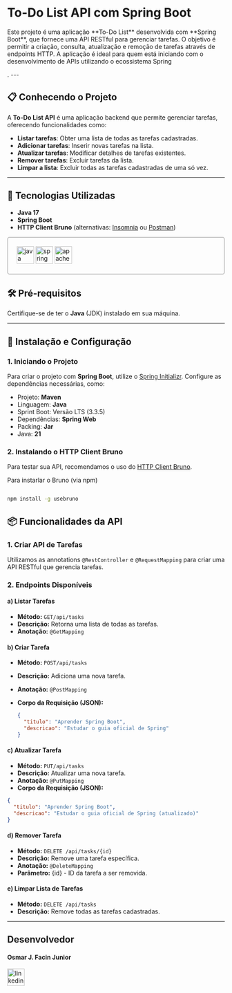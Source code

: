 # To-Do List API com Spring Boot

<p>Este projeto é uma aplicação **To-Do List** desenvolvida com **Spring Boot**, que fornece uma API RESTful para gerenciar tarefas.
O objetivo é permitir a criação, consulta, atualização e remoção de tarefas através de endpoints HTTP. A aplicação é ideal para quem está iniciando com o desenvolvimento de APIs utilizando o ecossistema Spring</p>.
---

## 📋 Conhecendo o Projeto

A **To-Do List API** é uma aplicação backend que permite gerenciar tarefas, oferecendo funcionalidades como:
- **Listar tarefas**: Obter uma lista de todas as tarefas cadastradas.
- **Adicionar tarefas**: Inserir novas tarefas na lista.
- **Atualizar tarefas**: Modificar detalhes de tarefas existentes.
- **Remover tarefas**: Excluir tarefas da lista.
- **Limpar a lista**: Excluir todas as tarefas cadastradas de uma só vez.
---

## 🚀 Tecnologias Utilizadas

- **Java 17**
- **Spring Boot**
- **HTTP Client Bruno** (alternativas: [Insomnia](https://insomnia.rest/download) ou [Postman](https://www.postman.com/downloads/))

<div style="border: 2px solid #C2C2C2; padding: 10px; border-radius: 5px; padding: 20px;">
  <img src="https://cdn.jsdelivr.net/gh/devicons/devicon/icons/java/java-original.svg" height="40" alt="java logo"  />
  <img src="https://cdn.jsdelivr.net/gh/devicons/devicon/icons/spring/spring-original.svg" height="40" alt="spring logo"  />
  <img src="https://cdn.jsdelivr.net/gh/devicons/devicon/icons/apache/apache-original.svg" height="40" alt="apache logo"  />
</div>

## 🛠️ Pré-requisitos

Certifique-se de ter o **Java** (JDK) instalado em sua máquina.

---
## 🧰 Instalação e Configuração

### 1. Iniciando o Projeto

Para criar o projeto com **Spring Boot**, utilize o [Spring Initializr](https://start.spring.io). Configure as dependências necessárias, como:
- Projeto: **Maven**
- Linguagem: **Java**
- Sprint Boot: Versão LTS (3.3.5)
- Dependências: **Spring Web**
- Packing: **Jar**
- Java: **21**

### 2. Instalando o HTTP Client Bruno

Para testar sua API, recomendamos o uso do [HTTP Client Bruno](https://www.usebruno.com/).

Para instarlar o Bruno (via npm)

``` bash

npm install -g usebruno
```

## 📦 Funcionalidades da API

### 1. Criar API de Tarefas
Utilizamos as annotations `@RestController` e `@RequestMapping` para criar uma API RESTful que gerencia tarefas.

### 2. Endpoints Disponíveis

#### a) Listar Tarefas
- **Método:** `GET/api/tasks`
- **Descrição:** Retorna uma lista de todas as tarefas.
- **Anotação:** `@GetMapping`

#### b) Criar Tarefa
- **Método:** `POST/api/tasks`
- **Descrição:** Adiciona uma nova tarefa.
- **Anotação:** `@PostMapping`
- **Corpo da Requisição (JSON):**

  ```json
  {
    "titulo": "Aprender Spring Boot",
    "descricao": "Estudar o guia oficial de Spring"
  }
  ```
  
#### c) Atualizar Tarefa
- **Método:** `PUT/api/tasks`
- **Descrição:** Atualizar uma nova tarefa.
- **Anotação:** `@PutMapping`
- **Corpo da Requisição (JSON):**

``` json
{
  "titulo": "Aprender Spring Boot",
  "descricao": "Estudar o guia oficial de Spring (atualizado)"
}
```

#### d) Remover Tarefa
- **Método:** `DELETE /api/tasks/{id}`
- **Descrição:** Remove uma tarefa específica.
- **Anotação:** `@DeleteMapping`
- **Parâmetro:** {id} - ID da tarefa a ser removida.

#### e) Limpar Lista de Tarefas
- **Método:** `DELETE /api/tasks`
- **Descrição:** Remove todas as tarefas cadastradas.

---
## Desenvolvedor

#### Osmar J. Facin Junior
<div>
  <a href="www.linkedin.com/in/osmarjosefacinjr" target="_blank">
    <img src="https://img.shields.io/static/v1?message=LinkedIn&logo=linkedin&label=&color=0077B5&logoColor=white&labelColor=&style=for-the-badge" height="40" alt="linkedin logo"  />
  </a>
</div>

###

